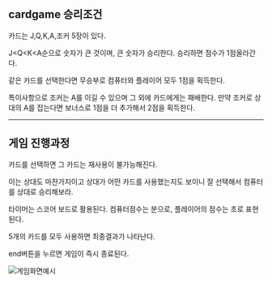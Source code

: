 ## cardgame 승리조건

카드는 J,Q,K,A,조커 5장이 있다.

J<Q<K<A순으로 숫자가 큰 것이며, 큰 숫자가 승리한다.
승리하면 점수가 1점올라간다.

같은 카드를 선택한다면 무승부로 컴퓨터와 플레이어 모두 1점을 획득한다.

특이사항으로 조커는 A를 이길 수 있으며 그 외에 카드에게는 패배한다.
만약 조커로 상대의 A를 잡는다면 보너스로 1점을 더 추가해서 2점을 획득한다.

----------------------------------------------------------------------------


## 게임 진행과정

카드를 선택하면 그 카드는 재사용이 불가능해진다.

이는 상대도 마찬가지이고 상대가 어떤 카드를 사용했는지도 보이니 잘 선택해서 컴퓨터를 상대로 승리해보라.

타이머는 스코어 보드로 활용된다. 컴퓨터점수는 분으로, 플레이어의 점수는 초로 표현된다.

5개의 카드를 모두 사용하면 최종결과가 나타난다.

end버튼을 누르면 게임이 즉시 종료된다.


![게임화면예시](https://user-images.githubusercontent.com/90310676/137590464-1124f586-d092-45c5-989d-5cd71ed9b19c.PNG)

